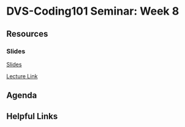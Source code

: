 # DVS-Coding101 Seminar: Week 8

## Resources
### Slides
[Slides](https://docs.google.com/presentation/d/177v-CmIQX6WImTK6lwyZMA1HXODtCtiJr-9EgXWTMWU/edit?usp=sharing)

[Lecture Link]()
## Agenda


## Helpful Links
